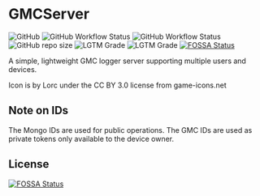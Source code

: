 # GMCServer
![GitHub](https://img.shields.io/github/license/vinceh121/gmcserver?color=green&style=for-the-badge)
![GitHub Workflow Status](https://img.shields.io/github/workflow/status/vinceh121/gmcserver/Java%20CI%20with%20Maven?label=Backend%20build&style=for-the-badge)
![GitHub Workflow Status](https://img.shields.io/github/workflow/status/vinceh121/gmcserver/Web%20Build?label=Frontend%20build&style=for-the-badge)
![GitHub repo size](https://img.shields.io/github/repo-size/vinceh121/gmcserver?color=yellowgreen&style=for-the-badge)
![LGTM Grade](https://img.shields.io/lgtm/grade/java/github/vinceh121/gmcserver?style=for-the-badge)
![LGTM Grade](https://img.shields.io/lgtm/grade/javascript/github/vinceh121/gmcserver?style=for-the-badge)
[![FOSSA Status](https://app.fossa.com/api/projects/git%2Bgithub.com%2Fvinceh121%2Fgmcserver.svg?type=shield)](https://app.fossa.com/projects/git%2Bgithub.com%2Fvinceh121%2Fgmcserver?ref=badge_shield)

A simple, lightweight GMC logger server supporting multiple users and devices.

Icon is by Lorc under the CC BY 3.0 license from game-icons.net

## Note on IDs

The Mongo IDs are used for public operations.
The GMC IDs are used as private tokens only available to the device owner.


## License
[![FOSSA Status](https://app.fossa.com/api/projects/git%2Bgithub.com%2Fvinceh121%2Fgmcserver.svg?type=large)](https://app.fossa.com/projects/git%2Bgithub.com%2Fvinceh121%2Fgmcserver?ref=badge_large)